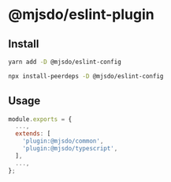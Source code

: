 # @mjsdo/eslint-plugin

## Install

```zsh
yarn add -D @mjsdo/eslint-config
```

```zsh
npx install-peerdeps -D @mjsdo/eslint-config
```

## Usage

```js
module.exports = {
  ...,
  extends: [
    'plugin:@mjsdo/common',
    'plugin:@mjsdo/typescript',
  ],
  ...,
};
```
